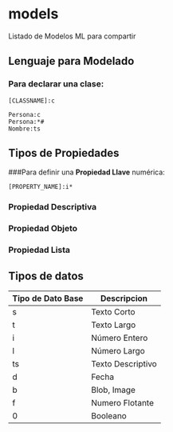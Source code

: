 # models
Listado de Modelos ML para compartir

## Lenguaje para Modelado
### Para declarar una clase:
```[ml]
[CLASSNAME]:c
```
```[ml]
Persona:c
Persona:*#
Nombre:ts
```
## Tipos de Propiedades

###Para definir una **Propiedad Llave** numérica:
```[ml]
[PROPERTY_NAME]:i*
```
### Propiedad Descriptiva

### Propiedad Objeto

### Propiedad Lista

## Tipos de datos

Tipo de Dato Base | Descripcion
------------------|------------
s| Texto Corto
t| Texto Largo
i| Número Entero
l| Número Largo
ts| Texto Descriptivo
d| Fecha
b| Blob, Image
f| Numero Flotante
0| Booleano